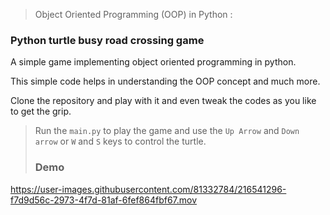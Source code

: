 > Object Oriented Programming (OOP) in Python
: 

### Python turtle busy road crossing game 

<p>A simple game implementing object oriented programming in python.</p>
<p>This simple code helps in understanding the OOP concept and much more.</p>

<p>Clone the repository and play with it and even tweak the codes as you like to get the grip.</p>

> Run the `main.py` to play the game and use the `Up Arrow` and `Down arrow` or `W` and `S` keys to control the turtle.
> 
> 
> ### Demo 



https://user-images.githubusercontent.com/81332784/216541296-f7d9d56c-2973-4f7d-81af-6fef864fbf67.mov


